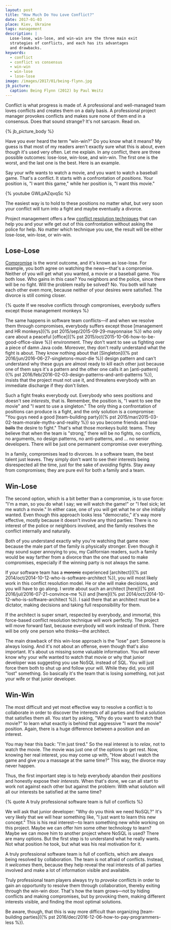```yaml
---
layout: post
title: "How Much Do You Love Conflict?"
date: 2017-01-03
place: Kiev, Ukraine
tags: management
description: |
  Lose-lose, win-lose, and win-win are the three main exit
  strategies of conflicts, and each has its advantages
  and drawbacks.
keywords:
  - conflict
  - conflict vs consensus
  - win-win
  - win-lose
  - lose-lose
image: /images/2017/01/being-flynn.jpg
jb_picture:
  caption: Being Flynn (2012) by Paul Weitz
---
```


Conflict is what progress is made of. A professional and well-managed
team loves conflicts and creates them on a daily basis. A professional
project manager provokes conflicts and makes sure none of them end
in a consensus. Does that sound strange? It's not sarcasm. Read on.

<!--more-->

{% jb_picture_body %}

Have you ever heard the term "win-win?" Do you know what it means? My guess is that
most of my readers aren't exactly sure what this is about, even though
it's used very often. Let me explain. In any conflict,
there are three possible outcomes: lose-lose, win-lose, and win-win.
The first one is the worst, and the last one is the best. Here is an example.

Say your wife wants to watch a movie, and you want to watch a
baseball game. That's a conflict. It starts with a confrontation of _positions_.
Your position is, "I want this game," while her position is,
"I want this movie."

{% youtube GWLpAZqvqSc %}

The easiest way is to hold to these positions no matter what, but very soon
your conflict will turn into a fight and maybe eventually a divorce.

Project management offers a few
[conflict resolution techniques](https://en.wikipedia.org/wiki/Conflict_resolution)
that can help you and your wife get out of this confrontation without asking the police for help.
No matter which technique you use, the result will be either lose-lose,
win-lose, or win-win.

## Lose-Lose

[Compromise](https://en.wikipedia.org/wiki/Compromise)
is the worst outcome, and it's known as lose-lose. For example,
you both agree on watching the news&mdash;that's a compromise. Neither of you will
get what you wanted, a movie or a baseball game. You both lose.
Who gains in this case? You neighbors and the police, since there will be no
fight. Will the problem really be solved? No. You both will hate
each other even more, because neither of your desires were satisfied. The
divorce is still coming closer.

{% quote If we resolve conflicts through compromises, everybody suffers except those management monkeys %}

The same happens in software team conflicts&mdash;if and when we resolve
them through compromises, everybody suffers except those
[management and HR monkeys]({% pst 2015/sep/2015-09-29-mayonnaise %})
who only care about a peaceful
[office]({% pst 2015/oct/2015-10-06-how-to-be-good-office-slave %}) environment. They don't
want to see us fighting over a piece of damn Java code. Moreover, they
don't really understand what the fight is about. They know nothing
about that [Singleton]({% pst 2016/jun/2016-06-27-singletons-must-die %})
design pattern and can't understand why these guys
are almost ready to kill each other just because one of them says
it's a pattern and the other one calls it an
[anti-pattern]({% pst 2016/feb/2016-02-03-design-patterns-and-anti-patterns %}), insists
that the project must not use it, and threatens everybody with an immediate
discharge if they don't listen.

Such a fight freaks everybody out. Everybody who sees positions and doesn't
see _interests_, that is. Remember, the position is, "I want to see the movie" and
"I want to use a singleton." The only thing a confrontation of
positions can produce is a fight, and the only solution is a compromise:
"You guys need a good [team-building party]({% pst 2015/mar/2015-03-02-team-morale-myths-and-reality %})
so you become friends and lose <del>balls</del> the desire to fight." That's what those
monkeys build: teams. They believe that when the team is "strong,"
there will be no fights, no conflicts, no arguments, no design patterns,
no anti-patterns, and ... no senior developers. There will be just one
permanent compromise over everything.

In a family, compromises lead to divorces. In a software team, the best talent
just leaves. They simply don't want to see their interests being disrespected
all the time, just for the sake of _avoiding_ fights. Stay away from compromises;
they are pure evil for both a family and a team.

## Win-Lose

The second option, which is a bit better than a compromise, is to use force:
"I'm a man, so you do what I say; we will watch the game!" or
"I feel sick; let me watch a movie." In either case, one of you will
get what he or she initially wanted. Even though this approach looks
less "democratic," it's way more effective, mostly because
it doesn't involve any third parties: There is no interest of
the police or neighbors involved, and the family resolves the conflict internally
and naturally.

Both of you understand exactly why you're watching that game now: because
the male part of the family is physically stronger. Even though it may sound
super annoying to you, my Californian readers, such a family would be way
farther from a divorce than the one that used to make compromises, especially
if the winning party is not always the same.

If your software team has a <del>moronic</del> experienced
[architect]({% pst 2014/oct/2014-10-12-who-is-software-architect %}), you will
most likely work in this conflict resolution model. He or she will make decisions,
and you will have to go along. I wrote about such an architect
[here]({% pst 2016/jul/2016-07-21-convince-me %})
and [here]({% pst 2014/oct/2014-10-12-who-is-software-architect %}).
I said there that an architect must be a dictator, making decisions and taking
full responsibility for them.

If the architect is super smart, respected by everybody, and immortal, this
force-based conflict resolution technique will work perfectly. The project
will move forward fast, because everybody will work instead of think. There
will be only one person who thinks&mdash;the architect.

The main drawback of this win-lose approach is the "lose" part: Someone
is always losing. And it's not about an offense, even though that's also important.
It's about us missing some valuable information. You will never know why
your wife wanted to watch that movie or why that junior developer
was suggesting you use NoSQL instead of SQL. You will just force them both
to shut up and follow your will. While they did, you still "lost" something. So
basically it's the team that is losing something, not just your wife or that
junior developer.

## Win-Win

The most difficult and yet most effective way to resolve a conflict is to
collaborate in order to discover the interests of all parties and find
a solution that satisfies them all. You start by asking, "Why do you want to
watch that movie?" to learn what exactly is behind that aggressive
"I want the movie" position. Again, there is a huge difference between
a position and an interest.

You may hear this back: "I'm just tired." So the real interest is to _relax_,
not to watch the movie. The movie was just one of the options to get rest.
Now, knowing her real interest, you may come up with, "How about I watch
the game and give you a massage at the same time?" This way, the divorce may never happen.

Thus, the first important step is to help everybody abandon their _positions_
and honestly expose their _interests_. When that's done, we can all start to work
not against each other but against the problem: With what solution will all our
interests be satisfied at the same time?

{% quote A truly professional software team is full of conflicts %}

We will ask that junior developer: "Why do you think we need NoSQL?" It's
very likely that we will hear something like, "I just want to learn this new
concept." This is his real interest&mdash;to learn something new while
working on this project. Maybe we can offer him some other technology to
learn? Maybe we can move him to another project where NoSQL is used? There
are many options. But the first step is to understand what he really
wants. Not what position he took, but what was his real motivation for it.

A truly professional software team is full of conflicts, which are always
being resolved by collaboration. The team is not afraid of conflicts. Instead,
it _welcomes_ them, because they help reveal the real interests of all parties
involved and make a lot of information visible and available.

Truly professional team players always try to _provoke_ conflicts in order to gain
an opportunity to resolve them through collaboration, thereby exiting through the win-win door.
That's how the team grows&mdash;not by hiding conflicts and making compromises,
but by provoking them, making different interests visible, and finding the
most optimal solutions.

Be aware, though, that this is way more difficult than organizing
[team-building parties]({% pst 2016/dec/2016-12-06-how-to-pay-programmers-less %}).
